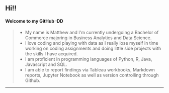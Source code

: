 ## Hi!!
#### Welcome to my GitHub :DD
> - My name is Matthew and I'm currently undergoing a Bachelor of Commerce majoring in Business Analytics and Data Science.  
> - I love coding and playing with data as I really lose myself in time working on coding assignments and doing little side projects with the skills I have acquired.  
> - I am proficient in programming languages of Python, R, Java, Javascript and SQL.  
> - I am able to report findings via Tableau workbooks, Markdown reports, Jupyter Notebook as well as version controlling through Github.
***
